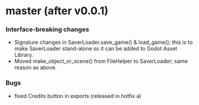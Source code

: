 # master (after v0.0.1)

### Interface-breaking changes
* Signature changes in SaverLoader.save_game() & load_game(); this is to make SaverLoader stand-alone so it can be added to Godot Asset Library.
* Moved make_object_or_scene() from FileHelper to SaverLoader; same reason as above.

### Bugs
* fixed Credits button in exports (released in hotfix a)

